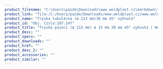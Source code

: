 ```yaml
---
product_filename: "C:\Users\paide\Downloads\www.weldplast.cz\markdown\tryska-pajeci-o-213-mm-o-15-mm-30-mm-45-vyhnuta.md"
product_link: "file:/C:/Users/paide/Downloads/www.weldplast.cz/www.weldplast.cz/sk/tryska-pajeci-o-213-mm-o-15-mm-30-mm-45-vyhnuta"
product_name: "Tryska tubulárna (ø 213 mm)30 mm 45° vyhnutá"
product_id: "Obj. číslo:107.147"
product_title: "Tryska pájecí (ø 213 mm) ø 15 mm 30 mm 45° vyhnutá | Weldplast"
product_desc: ""
product_specs: ""
product_downloads: ""
product_href: ""
product_desc_2: ""
product_accessories: ""
product_similar: ""
---
```

